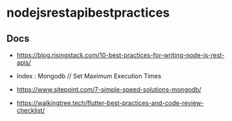# nodejsrestapibestpractices

## Docs
- https://blog.risingstack.com/10-best-practices-for-writing-node-js-rest-apis/

-  Index :  Mongodb //  Set Maximum Execution Times
- https://www.sitepoint.com/7-simple-speed-solutions-mongodb/

- https://walkingtree.tech/flutter-best-practices-and-code-review-checklist/

